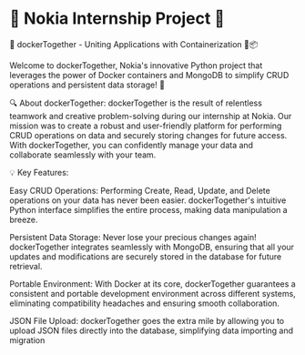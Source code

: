 # 🧙 Nokia Internship Project 🧙
🚀 dockerTogether - Uniting Applications with Containerization 🐍📦

Welcome to dockerTogether, Nokia's innovative Python project that leverages the power of Docker containers and MongoDB to simplify CRUD operations and persistent data storage! 🎉

🔍 About dockerTogether:
dockerTogether is the result of relentless teamwork and creative problem-solving during our internship at Nokia. Our mission was to create a robust and user-friendly platform for performing CRUD operations on data and securely storing changes for future access. With dockerTogether, you can confidently manage your data and collaborate seamlessly with your team.

💡 Key Features:

Easy CRUD Operations: Performing Create, Read, Update, and Delete operations on your data has never been easier. dockerTogether's intuitive Python interface simplifies the entire process, making data manipulation a breeze.

Persistent Data Storage: Never lose your precious changes again! dockerTogether integrates seamlessly with MongoDB, ensuring that all your updates and modifications are securely stored in the database for future retrieval.

Portable Environment: With Docker at its core, dockerTogether guarantees a consistent and portable development environment across different systems, eliminating compatibility headaches and ensuring smooth collaboration.

JSON File Upload: dockerTogether goes the extra mile by allowing you to upload JSON files directly into the database, simplifying data importing and migration

